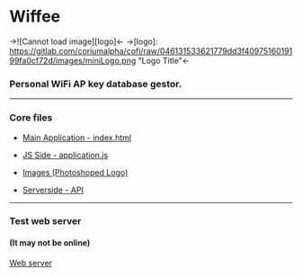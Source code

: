# Wiffee

->![Cannot load image][logo]<-
->[logo]: https://gitlab.com/coriumalpha/cofi/raw/046131533621779dd3f4097516019199fa0cf72d/images/miniLogo.png "Logo Title"<-

### Personal WiFi AP key database gestor.


***


### Core files

* [Main Application - index.html](index.html)

* [JS Side - application.js](js/application.js)

* [Images (Photoshoped Logo)](images/)

* [Serverside - API](https://gitlab.com/coriumalpha/vadkert)



***


### Test web server
#### (It may not be online)

[Web server](http://raspi.hol.es/)


